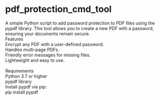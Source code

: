 # pdf_protection_cmd_tool
A simple Python script to add password protection to PDF files using the pypdf library.
This tool allows you to create a new PDF with a password, ensuring your documents remain secure.
<br>
Features <br>
Encrypt any PDF with a user-defined password. <br>
Handles multi-page PDFs.<br>
Friendly error messages for missing files.<br>
Lightweight and easy to use.<br>
<br>
Requirements <br>
Python 3.7 or higher<br>
pypdf library
<br>
Install pypdf via pip:<br>
pip install pypdf<br>
